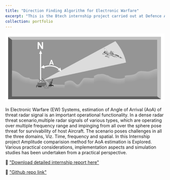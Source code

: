 ```yaml
---
title: "Direction Finding Algorithm for Electronic Warfare"
excerpt: "This is the Btech internship project carried out at Defence Avionics Research Establishment (DARE) division of Defence Research and Development Organization (DRDO) <br/><img src='/images/DRDO-logo.PNG'>"
collection: portfolio
---
```


<p align="center">
  <img src="../images/angle-discr.PNG">
</p>

In Electronic Warfare (EW) Systems, estimation of Angle of Arrival (AoA) of threat radar signal is an important operational functionality. In a dense radar threat scenario,multiple radar signals of various types, which are operating over multiple frequency range and impinging from all over the sphere pose threat for survivability of host Aircraft. The scenario poses challenges in all the three domains, Viz. Time, frequency and spatial. In this Internship project Amplitude comparision method for AoA estimation is Explored. Various practical considerations, implementation aspects and simulation studies has been undertaken from a practical perspective.

📘 ["Download detailed internship report here"](../files/Internship_Report.pdf)

🔗 ["Github repo link"](https://github.com/Pk8598/DoA-Algorithm)
